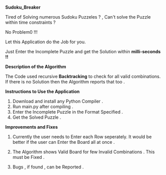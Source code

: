 
**Sudoku_Breaker**

Tired of Solving numerous Sudoku Puzzeles ? , Can't solve the Puzzle 
within time constraints ?

No Problem0 !!!

Let this Application do the Job for you.

Just Enter the Incomplete Puzzle and get the Solution within
**milli-seconds !!**

**Description of the Algorithm**

The Code used recursive **Backtracking** to check for all valid combinations.
If there is no Solution then the Algorithm reports that too .

**Instructions to Use the Application**

1. Download and install any Python Compiler .
2. Run main.py after compiling .
3. Enter the Incomplete Puzzle in the Format Specified .
4. Get the Solved Puzzle .

**Improvements and Fixes**

1. Currently the user needs to Enter each Row seperately. It would
be better if the user can Enter the Board all at once .
   
2. The Algorithm shows Valid Board for few Invalid Combinations .
This must be Fixed .
   
3. Bugs , if found , can be Reported .

